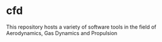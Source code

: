 # cfd
This repository hosts a variety of software tools in the field of Aerodynamics, Gas Dynamics and Propulsion

